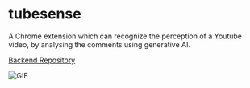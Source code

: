 # tubesense

A Chrome extension which can recognize the perception of a Youtube video, by analysing the comments using generative AI.

[Backend Repository](https://github.com/Madhawa97/tubesense-python-api)

![GIF](https://github.com/Madhawa97/tubesense/assets/70215958/56f8d755-d382-4e7a-ba05-cdcbebc52057)
